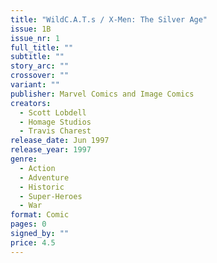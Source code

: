 ```yaml
---
title: "WildC.A.T.s / X-Men: The Silver Age"
issue: 1B
issue_nr: 1
full_title: ""
subtitle: ""
story_arc: ""
crossover: ""
variant: ""
publisher: Marvel Comics and Image Comics
creators:
  - Scott Lobdell
  - Homage Studios
  - Travis Charest
release_date: Jun 1997
release_year: 1997
genre:
  - Action
  - Adventure
  - Historic
  - Super-Heroes
  - War
format: Comic
pages: 0
signed_by: ""
price: 4.5
---
```

